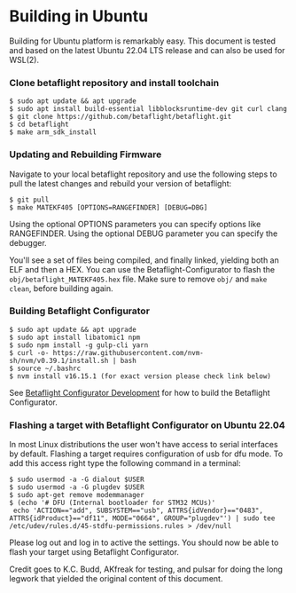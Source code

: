 # Building in Ubuntu

Building for Ubuntu platform is remarkably easy.
This document is tested and based on the latest Ubuntu 22.04 LTS release and can also be used for WSL(2).

### Clone betaflight repository and install toolchain

    $ sudo apt update && apt upgrade
    $ sudo apt install build-essential libblocksruntime-dev git curl clang
    $ git clone https://github.com/betaflight/betaflight.git
    $ cd betaflight
    $ make arm_sdk_install

### Updating and Rebuilding Firmware

Navigate to your local betaflight repository and use the following steps to pull the latest changes and rebuild your version of betaflight:

    $ git pull
    $ make MATEKF405 [OPTIONS=RANGEFINDER] [DEBUG=DBG]

Using the optional OPTIONS parameters you can specify options like RANGEFINDER.
Using the optional DEBUG parameter you can specify the debugger.

You'll see a set of files being compiled, and finally linked, yielding both an ELF and then a HEX.
You can use the Betaflight-Configurator to flash the `obj/betaflight_MATEKF405.hex` file.
Make sure to remove `obj/` and `make clean`, before building again.

### Building Betaflight Configurator

    $ sudo apt update && apt upgrade
    $ sudo apt install libatomic1 npm
    $ sudo npm install -g gulp-cli yarn
    $ curl -o- https://raw.githubusercontent.com/nvm-sh/nvm/v0.39.1/install.sh | bash
    $ source ~/.bashrc
    $ nvm install v16.15.1 (for exact version please check link below)

See [Betaflight Configurator Development](https://github.com/betaflight/betaflight-configurator#development) for how to build the Betaflight Configurator.

### Flashing a target with Betaflight Configurator on Ubuntu 22.04

In most Linux distributions the user won't have access to serial interfaces by default. Flashing a target requires configuration of usb for dfu mode. To add this access right type the following command in a terminal:

    $ sudo usermod -a -G dialout $USER
    $ sudo usermod -a -G plugdev $USER
    $ sudo apt-get remove modemmanager
    $ (echo '# DFU (Internal bootloader for STM32 MCUs)'
     echo 'ACTION=="add", SUBSYSTEM=="usb", ATTRS{idVendor}=="0483", ATTRS{idProduct}=="df11", MODE="0664", GROUP="plugdev"') | sudo tee /etc/udev/rules.d/45-stdfu-permissions.rules > /dev/null

Please log out and log in to active the settings. You should now be able to flash your target using Betaflight Configurator.


Credit goes to K.C. Budd, AKfreak for testing, and pulsar for doing the long legwork that yielded the original content of this document.